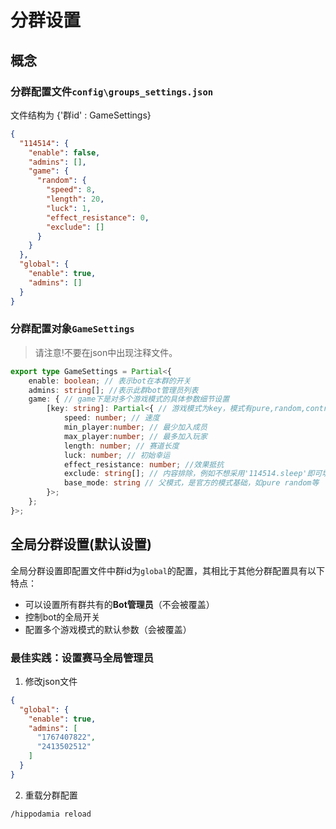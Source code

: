 # 分群设置

## 概念

### 分群配置文件`config\groups_settings.json`

文件结构为 {'群id' : GameSettings}
```json
{
  "114514": {
    "enable": false,
    "admins": [],
    "game": {
      "random": {
        "speed": 8,
        "length": 20,
        "luck": 1,
        "effect_resistance": 0,
        "exclude": []
      }
    }
  },
  "global": {
    "enable": true,
    "admins": []
  }
}
```

### 分群配置对象`GameSettings`
> 请注意!不要在json中出现注释文件。
```ts
export type GameSettings = Partial<{
    enable: boolean; // 表示bot在本群的开关
    admins: string[]; //表示此群bot管理员列表
    game: { // game下是对多个游戏模式的具体参数细节设置
        [key: string]: Partial<{ // 游戏模式为key，模式有pure,random,contract等，也可是管理自行创建的模式，用于在/创建赛马中呼出
            speed: number; // 速度
            min_player:number; // 最少加入成员
            max_player:number; // 最多加入玩家
            length: number; // 赛道长度
            luck: number; // 初始幸运
            effect_resistance: number; //效果抵抗
            exclude: string[]; // 内容排除，例如不想采用'114514.sleep'即可填入其中
            base_mode: string // 父模式，是官方的模式基础，如pure random等
        }>;
    };
}>;
```

## 全局分群设置(默认设置)

全局分群设置即配置文件中群id为`global`的配置，其相比于其他分群配置具有以下特点：
- 可以设置所有群共有的**Bot管理员**（不会被覆盖）
- 控制bot的全局开关
- 配置多个游戏模式的默认参数（会被覆盖）

### 最佳实践：设置赛马全局管理员
1. 修改json文件
```json
{
  "global": {
    "enable": true,
    "admins": [
      "1767407822",
      "2413502512"
    ]
  }
}
```
2. 重载分群配置

```
/hippodamia reload
```

